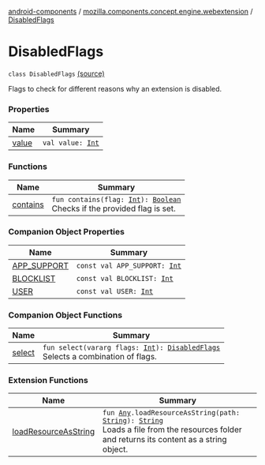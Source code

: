 [android-components](../../index.md) / [mozilla.components.concept.engine.webextension](../index.md) / [DisabledFlags](./index.md)

# DisabledFlags

`class DisabledFlags` [(source)](https://github.com/mozilla-mobile/android-components/blob/master/components/concept/engine/src/main/java/mozilla/components/concept/engine/webextension/WebExtension.kt#L342)

Flags to check for different reasons why an extension is disabled.

### Properties

| Name | Summary |
|---|---|
| [value](value.md) | `val value: `[`Int`](https://kotlinlang.org/api/latest/jvm/stdlib/kotlin/-int/index.html) |

### Functions

| Name | Summary |
|---|---|
| [contains](contains.md) | `fun contains(flag: `[`Int`](https://kotlinlang.org/api/latest/jvm/stdlib/kotlin/-int/index.html)`): `[`Boolean`](https://kotlinlang.org/api/latest/jvm/stdlib/kotlin/-boolean/index.html)<br>Checks if the provided flag is set. |

### Companion Object Properties

| Name | Summary |
|---|---|
| [APP_SUPPORT](-a-p-p_-s-u-p-p-o-r-t.md) | `const val APP_SUPPORT: `[`Int`](https://kotlinlang.org/api/latest/jvm/stdlib/kotlin/-int/index.html) |
| [BLOCKLIST](-b-l-o-c-k-l-i-s-t.md) | `const val BLOCKLIST: `[`Int`](https://kotlinlang.org/api/latest/jvm/stdlib/kotlin/-int/index.html) |
| [USER](-u-s-e-r.md) | `const val USER: `[`Int`](https://kotlinlang.org/api/latest/jvm/stdlib/kotlin/-int/index.html) |

### Companion Object Functions

| Name | Summary |
|---|---|
| [select](select.md) | `fun select(vararg flags: `[`Int`](https://kotlinlang.org/api/latest/jvm/stdlib/kotlin/-int/index.html)`): `[`DisabledFlags`](./index.md)<br>Selects a combination of flags. |

### Extension Functions

| Name | Summary |
|---|---|
| [loadResourceAsString](../../mozilla.components.support.test.file/kotlin.-any/load-resource-as-string.md) | `fun `[`Any`](https://kotlinlang.org/api/latest/jvm/stdlib/kotlin/-any/index.html)`.loadResourceAsString(path: `[`String`](https://kotlinlang.org/api/latest/jvm/stdlib/kotlin/-string/index.html)`): `[`String`](https://kotlinlang.org/api/latest/jvm/stdlib/kotlin/-string/index.html)<br>Loads a file from the resources folder and returns its content as a string object. |
